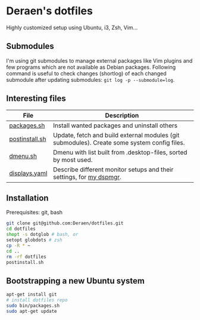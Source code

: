 # Deraen's dotfiles

Highly customized setup using Ubuntu, i3, Zsh, Vim...

## Submodules

I'm using git submodules to manage external packages like Vim plugins and few programs which are
not available as Debian packages. Following command is useful to check changes (shortlog) of each
changed submodule after updating submodules: `git log -p --submodule=log`.

## Interesting files

| File | Description |
|------|-------------|
| [packages.sh](bin/packages.sh) | Install wanted packages and uninstall others
| [postinstall.sh](bin/postinstall.sh) | Update, fetch and build external modules (git submodules). Create some system config files.
| [dmenu.sh](bin/dmenu.sh) | Dmenu with list built from .desktop-files, sorted by most used.
| [displays.yaml](.config/displays.yaml) | Describe different monitor setups and their settings, for [my dspmgr](https://github.com/Deraen/dspmgr).

## Installation

Prerequisites: git, bash

```bash
git clone git@github.com:Deraen/dotfiles.git
cd dotfiles
shopt -s dotglob # bash, or
setopt globdots # zsh
cp -R * ~
cd ..
rm -rf dotfiles
postinstall.sh
```

## Bootstrapping a new Ubuntu system

```bash
apt-get install git
# install dotfiles repo
sudo bin/packages.sh
sudo apt-get update
```
